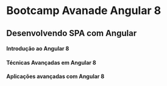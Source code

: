 # Bootcamp Avanade Angular 8
## Desenvolvendo SPA com Angular
#### Introdução ao Angular 8
#### Técnicas Avançadas em Angular 8
#### Aplicações avançadas com Angular 8
